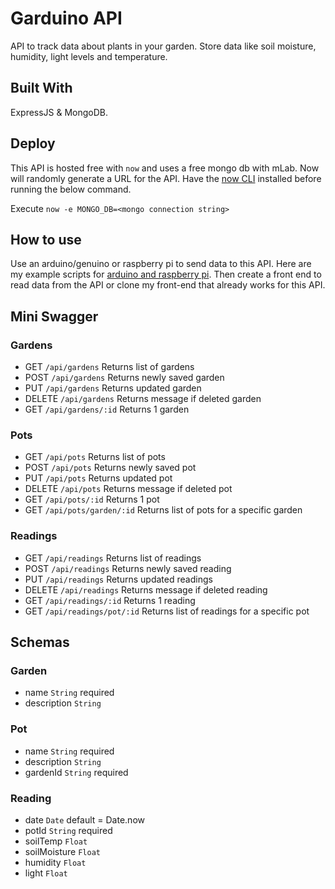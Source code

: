# Garduino API

API to track data about plants in your garden. Store data like soil moisture, humidity, light levels and temperature.

## Built With

ExpressJS &amp; MongoDB.

## Deploy

This API is hosted free with `now` and uses a free mongo db with mLab. Now will randomly generate a URL for the API. Have the [now CLI](https://zeit.co/now) installed before running the below command.

Execute `now -e MONGO_DB=<mongo connection string>`

## How to use

Use an arduino/genuino or raspberry pi to send data to this API. Here are my example scripts for [arduino and raspberry pi](https://github.com/rametta/GarduinoScripts). Then create a front end to read data from the API or clone my front-end that already works for this API.

## Mini Swagger

### Gardens

- GET `/api/gardens` Returns list of gardens
- POST `/api/gardens` Returns newly saved garden
- PUT `/api/gardens` Returns updated garden
- DELETE `/api/gardens` Returns message if deleted garden
- GET `/api/gardens/:id` Returns 1 garden

### Pots

- GET `/api/pots` Returns list of pots
- POST `/api/pots` Returns newly saved pot
- PUT `/api/pots` Returns updated pot
- DELETE `/api/pots` Returns message if deleted pot
- GET `/api/pots/:id` Returns 1 pot
- GET `/api/pots/garden/:id` Returns list of pots for a specific garden

### Readings

- GET `/api/readings` Returns list of readings
- POST `/api/readings` Returns newly saved reading
- PUT `/api/readings` Returns updated readings
- DELETE `/api/readings` Returns message if deleted reading
- GET `/api/readings/:id` Returns 1 reading
- GET `/api/readings/pot/:id` Returns list of readings for a specific pot

## Schemas

### Garden

- name `String` required
- description `String`

### Pot

- name `String` required
- description `String`
- gardenId `String` required

### Reading

- date `Date` default = Date.now
- potId `String` required
- soilTemp `Float`
- soilMoisture `Float`
- humidity `Float`
- light `Float`
